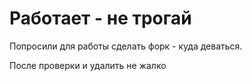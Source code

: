 # Работает - не трогай

Попросили для работы сделать форк - куда деваться.

После проверки и удалить не жалко


